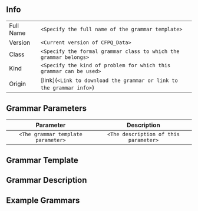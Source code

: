 <!-- ⚠ To suggest a new grammar template, you must fill in all the fields in the triangle brackets(``<>``) ⚠ -->

## Info
|           |                                                                        |
|-----------|------------------------------------------------------------------------|
| Full Name | ``<Specify the full name of the grammar template>``                    |
| Version   | ``<Current version of CFPQ_Data>``                                     |
| Class     | ``<Specify the formal grammar class to which the grammar belongs>``    |
| Kind      | ``<Specify the kind of problem for which this grammar can be used>``   |
| Origin    | [link](``<Link to download the grammar or link to the grammar info>``) |

## Grammar Parameters

|              Parameter               |               Description               |
|:------------------------------------:|:---------------------------------------:|
| ``<The grammar template parameter>`` | ``<The description of this parameter>`` |

## Grammar Template

<LaTeX format of grammar template>

## Grammar Description

<The description of the grammar template>

## Example Grammars

<LaTeX format of example grammar with specified parameters>

<Pyformlang CFG format of example grammar>
